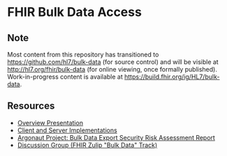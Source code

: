 # FHIR Bulk Data Access

## Note

Most content from this repository has transitioned to https://github.com/hl7/bulk-data (for source control) and will be visible at http://hl7.org/fhir/bulk-data (for online viewing, once formally published). Work-in-progress content is available at https://build.fhir.org/ig/HL7/bulk-data.


## Resources
 - [Overview Presentation](https://docs.google.com/presentation/d/14ZHmam9hwz6-SsCG1YqUIQnJ56bvSqEatebltgEVR6c/edit?usp=sharing)
 - [Client and Server Implementations](./implementations.md)
 - [Argonaut Project: Bulk Data Export Security Risk Assessment Report](./security-risk-assessment-report.pdf)
 - [Discussion Group (FHIR Zulip "Bulk Data" Track)](https://chat.fhir.org/#narrow/stream/bulk.20data)
